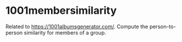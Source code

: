 # 1001membersimilarity
Related to https://1001albumsgenerator.com/.  Compute the person-to-person similarity for members of a group.
